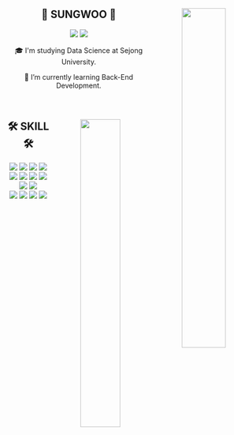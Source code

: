 <div align="center">
  
  <img align="right" style="width:42%" src="https://github-readme-stats.vercel.app/api?username=zosungwoo&rank_icon=github"/>

  ## 👋 SUNGWOO 👋 

  <a href="https://velog.io/@zosungwoo"><img src="https://img.shields.io/badge/-TechBlog-20C997?style=for-the-badge&logo=Velog&logoColor=white&"/></a>
  <a href="https://notion.so"><img src="https://img.shields.io/badge/-Portfolio-000000?style=for-the-badge&logo=Notion&logoColor=white"/></a>

  🎓 I'm studying Data Science at Sejong University.
  
  🌱 I’m currently learning Back-End Development.
  
  <br>
  
</div>

<div align="center">
  
  <img align="right" style="width:40%" src="http://mazassumnida.wtf/api/v2/generate_badge?boj=seouk812"/>
  
  ## 🛠 SKILL 🛠
  <img src="https://img.shields.io/badge/-JAVA-007396?style=for-the-badge&logo=java&logoColor=white">
  <img src="https://img.shields.io/badge/-Spring%20Boot-6DB33F?style=for-the-badge&logo=SpringBoot&logoColor=white"/> 
  <img src="https://img.shields.io/badge/-Maven-C71A36?style=for-the-badge&logo=apachemaven&logoColor=white"/>
  <img src="https://img.shields.io/badge/-Gradle-02303A?style=for-the-badge&logo=Gradle"/>
  <br>
  <img src="https://img.shields.io/badge/Python-3776AB?style=for-the-badge&logo=Python&logoColor=white"/>
  <img src="https://img.shields.io/badge/HTML5-E34F26?style=for-the-badge&logo=javascript&logoColor=white"/>
  <img src="https://img.shields.io/badge/CSS3-1572B6?style=for-the-badge&logo=javascript&logoColor=white"/>
  <img src="https://img.shields.io/badge/JavaScript-F7DF1E?style=for-the-badge&logo=javascript&logoColor=black"/>
  <br>
  <img src="https://img.shields.io/badge/MySQL-4479A1?style=for-the-badge&logo=MySQL&logoColor=white"/>
  <img src="https://img.shields.io/badge/PostgreSQL-4169E1?style=for-the-badge&logo=PostgreSQL&logoColor=white"/>
  <br>
  <img src="https://img.shields.io/badge/-IntelliJ-000000?style=for-the-badge&logo=intellijidea&logoColor=white"/>
  <img src="https://img.shields.io/badge/-VS%20Code-007ACC?style=for-the-badge&logo=Visual Studio Code&logoColor=white"/>
  <img src="https://img.shields.io/badge/Amazon%20AWS-232F3E?style=for-the-badge&logo=Amazon AWS&logoColor=white"/> 
  <img src="https://img.shields.io/badge/Linux-FCC624?style=for-the-badge&logo=Linux&logoColor=black"/> 
  <br>
</div>
